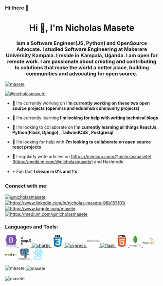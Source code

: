### Hi there 👋

<h1 align="center">Hi 👋, I'm Nicholas Masete</h1>
<h3 align="center"> Iam a Software Engineer(JS, Python) and OpenSource Advocate. I studied Software Engineering at Makerere University Kampala. I reside in Kampala, Uganda. I am open for remote work. I am passionate about creating and contributing to solutions that make the world a better place, building communities and advocating for open source.</h3>

<p align="left"> <a href="https://github.com/ryo-ma/github-profile-trophy"><img src="https://github-profile-trophy.vercel.app/?username=masete" alt="masete" /></a> </p>

<p align="left"> <a href="https://twitter.com/@nicholasmasete" target="blank"><img src="https://img.shields.io/twitter/follow/@nicholasmasete?logo=twitter&style=for-the-badge" alt="@nicholasmasete" /></a> </p>

- 🔭 I’m currently working on **I’m currently working on these two open source projects (openmrs and eddiehub community projects)**

- 🌱 I’m currently learning **I’m looking for help with writing technical blogs**

- 👯 I’m looking to collaborate on **I’m currently learning all things ReactJs, Python(Flask, Django) , TailwindCSS , Postgresql**

- 🤝 I’m looking for help with **I’m looking to collaborate on open source react projects**

- 📝 I regularly write articles on [https://medium.com/@nicholasmasete](https://medium.com/@nicholasmasete) and Hashnode

- ⚡ Fun fact **I dream in 0's and 1's**

<h3 align="left">Connect with me:</h3>
<p align="left">
<a href="https://twitter.com/@nicholasmasete" target="blank"><img align="center" src="https://raw.githubusercontent.com/rahuldkjain/github-profile-readme-generator/master/src/images/icons/Social/twitter.svg" alt="@nicholasmasete" height="30" width="40" /></a>   
<a href="https://linkedin.com/in/https://www.linkedin.com/in/nicholas-masete-98b157101/" target="blank"><img align="center" src="https://raw.githubusercontent.com/rahuldkjain/github-profile-readme-generator/master/src/images/icons/Social/linked-in-alt.svg" alt="https://www.linkedin.com/in/nicholas-masete-98b157101/" height="30" width="40" /></a>
<a href="https://kaggle.com/https://www.kaggle.com/masete" target="blank"><img align="center" src="https://raw.githubusercontent.com/rahuldkjain/github-profile-readme-generator/master/src/images/icons/Social/kaggle.svg" alt="https://www.kaggle.com/masete" height="30" width="40" /></a>
<a href="https://medium.com/https://medium.com/@nicholasmasete" target="blank"><img align="center" src="https://raw.githubusercontent.com/rahuldkjain/github-profile-readme-generator/master/src/images/icons/Social/medium.svg" alt="https://medium.com/@nicholasmasete" height="30" width="40" /></a>
</p>

<h3 align="left">Languages and Tools:</h3>
<p align="left"> <a href="https://getbootstrap.com" target="_blank" rel="noreferrer"> <img src="https://raw.githubusercontent.com/devicons/devicon/master/icons/bootstrap/bootstrap-plain-wordmark.svg" alt="bootstrap" width="40" height="40"/> </a> <a href="https://canvasjs.com" target="_blank" rel="noreferrer"> <img src="https://raw.githubusercontent.com/Hardik0307/Hardik0307/master/assets/canvasjs-charts.svg" alt="canvasjs" width="40" height="40"/> </a> <a href="https://www.chartjs.org" target="_blank" rel="noreferrer"> <img src="https://www.chartjs.org/media/logo-title.svg" alt="chartjs" width="40" height="40"/> </a> <a href="https://www.w3schools.com/css/" target="_blank" rel="noreferrer"> <img src="https://raw.githubusercontent.com/devicons/devicon/master/icons/css3/css3-original-wordmark.svg" alt="css3" width="40" height="40"/> </a> <a href="https://www.cypress.io" target="_blank" rel="noreferrer"> <img src="https://raw.githubusercontent.com/simple-icons/simple-icons/6e46ec1fc23b60c8fd0d2f2ff46db82e16dbd75f/icons/cypress.svg" alt="cypress" width="40" height="40"/> </a> <a href="https://expressjs.com" target="_blank" rel="noreferrer"> <img src="https://raw.githubusercontent.com/devicons/devicon/master/icons/express/express-original-wordmark.svg" alt="express" width="40" height="40"/> </a> <a href="https://flask.palletsprojects.com/" target="_blank" rel="noreferrer"> <img src="https://www.vectorlogo.zone/logos/pocoo_flask/pocoo_flask-icon.svg" alt="flask" width="40" height="40"/> </a> <a href="https://www.w3.org/html/" target="_blank" rel="noreferrer"> <img src="https://raw.githubusercontent.com/devicons/devicon/master/icons/html5/html5-original-wordmark.svg" alt="html5" width="40" height="40"/> </a> <a href="https://www.mongodb.com/" target="_blank" rel="noreferrer"> <img src="https://raw.githubusercontent.com/devicons/devicon/master/icons/mongodb/mongodb-original-wordmark.svg" alt="mongodb" width="40" height="40"/> </a> <a href="https://www.mysql.com/" target="_blank" rel="noreferrer"> <img src="https://raw.githubusercontent.com/devicons/devicon/master/icons/mysql/mysql-original-wordmark.svg" alt="mysql" width="40" height="40"/> </a> <a href="https://nodejs.org" target="_blank" rel="noreferrer"> <img src="https://raw.githubusercontent.com/devicons/devicon/master/icons/nodejs/nodejs-original-wordmark.svg" alt="nodejs" width="40" height="40"/> </a> <a href="https://www.postgresql.org" target="_blank" rel="noreferrer"> <img src="https://raw.githubusercontent.com/devicons/devicon/master/icons/postgresql/postgresql-original-wordmark.svg" alt="postgresql" width="40" height="40"/> </a> <a href="https://reactjs.org/" target="_blank" rel="noreferrer"> <img src="https://raw.githubusercontent.com/devicons/devicon/master/icons/react/react-original-wordmark.svg" alt="react" width="40" height="40"/> </a> </p>

<p><img align="left" src="https://github-readme-stats.vercel.app/api/top-langs?username=masete&show_icons=true&locale=en&layout=compact" alt="masete" /></p>

<p>&nbsp;<img align="center" src="https://github-readme-stats.vercel.app/api?username=masete&show_icons=true&locale=en" alt="masete" /></p>

<p><img align="center" src="https://github-readme-streak-stats.herokuapp.com/?user=masete&" alt="masete" /></p>

